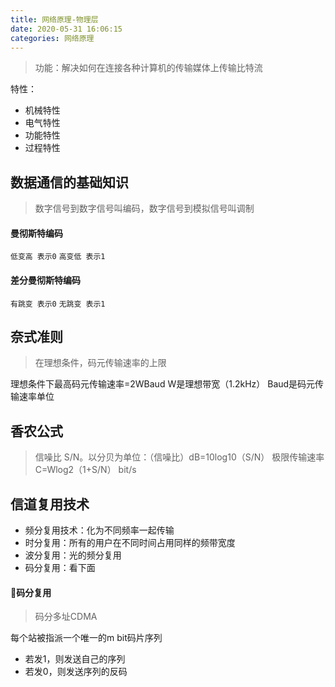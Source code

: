 ```yaml
---
title: 网络原理-物理层
date: 2020-05-31 16:06:15
categories: 网络原理
---
```


> 功能：解决如何在连接各种计算机的传输媒体上传输比特流

特性：
- 机械特性
- 电气特性
- 功能特性
- 过程特性

## 数据通信的基础知识

> 数字信号到数字信号叫编码，数字信号到模拟信号叫调制

<!--more-->
#### 曼彻斯特编码
`低变高 表示0`
`高变低 表示1`

#### 差分曼彻斯特编码
`有跳变 表示0`
`无跳变 表示1`

## 奈式准则
> 在理想条件，码元传输速率的上限

理想条件下最高码元传输速率=2WBaud
W是理想带宽（1.2kHz）
Baud是码元传输速率单位

## 香农公式
> 信噪比 S/N。以分贝为单位：（信噪比）dB=10log10（S/N）
极限传输速率
C=Wlog2（1+S/N） bit/s

## 信道复用技术

- 频分复用技术：化为不同频率一起传输
- 时分复用：所有的用户在不同时间占用同样的频带宽度
- 波分复用：光的频分复用
- 码分复用：看下面

#### 🚩码分复用
> 码分多址CDMA

每个站被指派一个唯一的m bit码片序列
- 若发1，则发送自己的序列
- 若发0，则发送序列的反码
